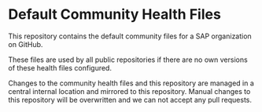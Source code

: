 # Default Community Health Files
This repository contains the default community files for a SAP organization on GitHub.

These files are used by all public repositories if there are no own versions of these health files configured.

Changes to the community health files and this repository are managed in a central internal location and mirrored to this repository. Manual changes to this repository will be overwritten and we can not accept any pull requests.
